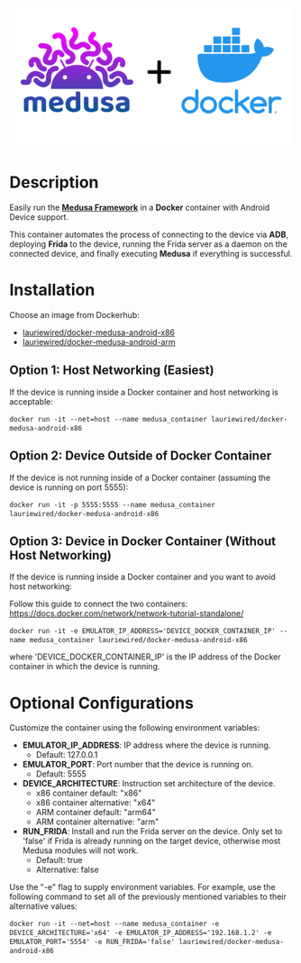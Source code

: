 ![medusa and docker logo](https://github.com/LaurieWired/Medusa_Android_Docker/blob/main/medusa_and_docker.png?raw=true)
# Description
Easily run the **[Medusa Framework](https://github.com/Ch0pin/medusa)** in a **Docker** container with Android Device support. 

This container automates the process of connecting to the device via **ADB**, deploying **Frida** to the device, running the Frida server as a daemon on the connected device, and finally executing **Medusa** if everything is successful.

# Installation
Choose an image from Dockerhub:
- [lauriewired/docker-medusa-android-x86](https://hub.docker.com/r/lauriewired/docker-medusa-android-x86)
- [lauriewired/docker-medusa-android-arm](https://hub.docker.com/r/lauriewired/docker-medusa-android-arm)

## Option 1: Host Networking (Easiest)

If the device is running inside a Docker container and host networking is acceptable:

```
docker run -it --net=host --name medusa_container lauriewired/docker-medusa-android-x86
```

## Option 2: Device Outside of Docker Container

If the device is not running inside of a Docker container (assuming the device is running on port 5555):
```
docker run -it -p 5555:5555 --name medusa_container lauriewired/docker-medusa-android-x86
```

## Option 3: Device in Docker Container (Without Host Networking)
If the device is running inside a Docker container and you want to avoid host networking:

Follow this guide to connect the two containers: https://docs.docker.com/network/network-tutorial-standalone/
```
docker run -it -e EMULATOR_IP_ADDRESS='DEVICE_DOCKER_CONTAINER_IP' --name medusa_container lauriewired/docker-medusa-android-x86
```

where 'DEVICE_DOCKER_CONTAINER_IP' is the IP address of the Docker container in which the device is running.

# Optional Configurations

Customize the container using the following environment variables:

- **EMULATOR_IP_ADDRESS**: IP address where the device is running.
    - Default: 127.0.0.1
- **EMULATOR_PORT**: Port number that the device is running on.
    - Default: 5555
- **DEVICE_ARCHITECTURE**: Instruction set architecture of the device. 
    - x86 container default: "x86"
    - x86 container alternative: "x64"
    - ARM container default: "arm64"
    - ARM container alternative: "arm"
- **RUN_FRIDA**: Install and run the Frida server on the device. Only set to 'false' if Frida is already running on the target device, otherwise most Medusa modules will not work.
    - Default: true
    - Alternative: false

Use the "-e" flag to supply environment variables. For example, use the following command to set all of the previously mentioned variables to their alternative values:

```
docker run -it --net=host --name medusa_container -e DEVICE_ARCHITECTURE='x64' -e EMULATOR_IP_ADDRESS='192.168.1.2' -e EMULATOR_PORT='5554' -e RUN_FRIDA='false' lauriewired/docker-medusa-android-x86
```
